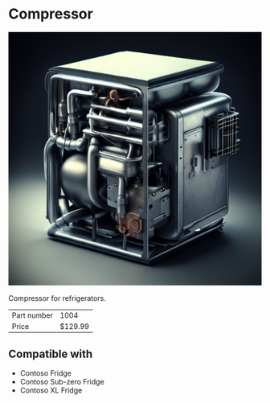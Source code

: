 # Compressor

![Product photo](images/1004.png)

Compressor for refrigerators.

| | |
|-|-|
| Part number | 1004 |
| Price | $129.99 |

## Compatible with

- Contoso Fridge
- Contoso Sub-zero Fridge
- Contoso XL Fridge

